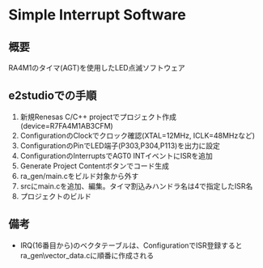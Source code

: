 # Simple Interrupt Software
## 概要
RA4M1のタイマ(AGT)を使用したLED点滅ソフトウェア
## e2studioでの手順
1. 新規Renesas C/C++ projectでプロジェクト作成(device=R7FA4M1AB3CFM)
2. ConfigurationのClockでクロック確認(XTAL=12MHz, ICLK=48MHzなど)
3. ConfigurationのPinでLED端子(P303,P304,P113)を出力に設定
4. ConfigurationのInterruptsでAGT0 INTイベントにISRを追加
5. Generate Project Contentボタンでコード生成
6. ra_gen/main.cをビルド対象から外す
7. srcにmain.cを追加、編集。タイマ割込みハンドラ名は4で指定したISR名
8. プロジェクトのビルド
## 備考
- IRQ(16番目から)のベクタテーブルは、ConfigurationでISR登録するとra_gen\vector_data.cに順番に作成される